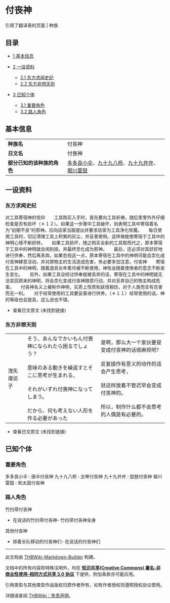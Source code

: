 # 付丧神

<!-- source html: G:\repos\THBWiki-Markdown-Builder\THBWikiMarkdown\Temp\main\7\7e\ns0%3A%E4%BB%98%E4%B8%A7%E7%A5%9E.html -->

引用了翻译表的页面 | 种族


## 目录

- [1 基本信息](#基本信息)
- [2 一设资料](#一设资料)

  - [2.1 东方求闻史纪](#东方求闻史纪)
  - [2.2 东方非想天则](#东方非想天则)



- [3 已知个体](#已知个体)

  - [3.1 重要角色](#重要角色)
  - [3.2 路人角色](#路人角色)








## 基本信息

<table>
<tbody><tr><td style="width:180px"><b>种族名</b></td><td style="min-width:300px">付丧神</td></tr><tr><td><b>日文名</b></td><td>付喪神</td></tr><tr><td><b>部分已知的该种族的角色</b></td><td><a href="./多多良小伞.md" title="多多良小伞">多多良小伞</a>、<a href="./九十九八桥.md" title="九十九八桥">九十九八桥</a>、<a href="./九十九弁弁.md" title="九十九弁弁">九十九弁弁</a>、<a href="./堀川雷鼓.md" title="堀川雷鼓">堀川雷鼓</a></td></tr></tbody></table>



## 一设资料

### 东方求闻史纪
对工具寄宿神的信仰　　工具购买入手时，首先要向工具祈祷，随后里里外外仔细检查是否有损坏（＊１２）。如果这一步骤中工具破坏，则表明工具中寄宿着名为“初期不良”的邪神。应向店家当面提出并要求店家为工具净化除魔。　　每日使用工具时，切记清理工具上积累的灰尘，并妥善使用。这样做能使寄宿于工具中的神明心情不断好转。　　如果工具损坏，随之购买全新的工具取而代之，原本寄宿于工具中的神明就会闹别扭，并最终祟化成为邪神。　　最后，还必须对其好好地进行供奉，然后再丢弃。如果忽视这一点，原本寄宿在工具中的神明可能会祟化成付丧神肆意活动，并对原物主的生活造成危害，务必要多加注意。付丧神　　寄宿在工具中的神明，随着道具长年累月被不断使用，神性会随着使用者的意念不断发生变化。　　另外，如果工具没经过供奉就被丢弃的话，寄宿在工具中的神明就无法变回原来的神明，将会祟化变成付丧神随意行动，并对丢弃自己的物主构成危害。　　付丧神名义上被称作神明，实质上性质和妖怪相仿，对于人类而言有百害而无一利。　　对于经常使用的工具要妥善进行供养。（＊１１）经常使用的话，神的等级也会提高，这么说也不错。
- 查看日文原文 (未找到链接)


### 东方非想天则

<table><tbody><tr class="tt-content" id="Ending-26" data-pos="&#91;&quot;Ending&quot;,26&#93;"><td id="洩矢诹访子" class="tt-char" lang="zh"><div class="poem">洩矢诹访子</div></td><td class="tt-ja" lang="ja"><div class="poem">そう、あんなでかいもん付喪神になられたら困るでしょう？<br><br>意味のある動きを繰返すとそこに思考が生まれる、<br><br>それがいずれ付喪神になってしまう。<br><br>だから、何も考えない人形を作る必要があった</div></td><td class="tt-zh" lang="zh"><div class="poem">是啊，那么大一个家伙要是变成付丧神的话很麻烦吧？<br><br>反复操作有意义的动作的话会产生思考，<br><br>就这样放着不管迟早会变成付丧神的。<br><br>所以，制作什么都不会思考的人偶是有必要的。<br></div></td></tr></tbody></table>


- 查看日文原文 (未找到链接)


## 已知个体

### 重要角色
多多良小伞
: 唐伞付丧神
九十九八桥
: 古琴付丧神
九十九弁弁
: 琵琶付丧神
堀川雷鼓
: 和太鼓付丧神


### 路人角色
竹扫帚付丧神

- [](./文件-扫帚付丧神_东方铃奈庵_第三十八话.jpg.md)在说话的竹扫帚付丧神- [](./文件-扫帚付丧神_东方铃奈庵_第三十九话.jpg.md)竹扫帚付丧神全身

其他付丧神

- [](./文件-付丧神们_东方铃奈庵_第四话.jpg.md)排着长队移动的付丧神们- [](./文件-付丧神们_东方铃奈庵_第三十九话.jpg.md)在说话的付丧神们





---

此文档由 [THBWiki-Markdown-Builder](https://github.com/Delsin-Yu/THBWiki-Markdown-Builder) 构建。

文档中的所有内容除特殊注明外，均在 [**知识共享(Creative Commons) 署名-非商业性使用-相同方式共享 3.0 协议**](https://creativecommons.org/licenses/by-sa/3.0/deed.zh-hans) 下提供，附加条款亦可能应用。

引用类型与其他类型作品版权归原作者所有，如有作者授权则遵照授权协议使用。

详细请查阅 [THBWiki：免责声明](https://thbwiki.cc/THBWiki:%E5%85%8D%E8%B4%A3%E5%A3%B0%E6%98%8E)。

